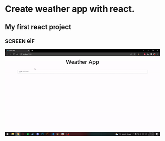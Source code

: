<h1> Create weather app with react. </h1>

<h2> My first react project </h2>

<h3> SCREEN GİF</h3>

![](screen.gif)